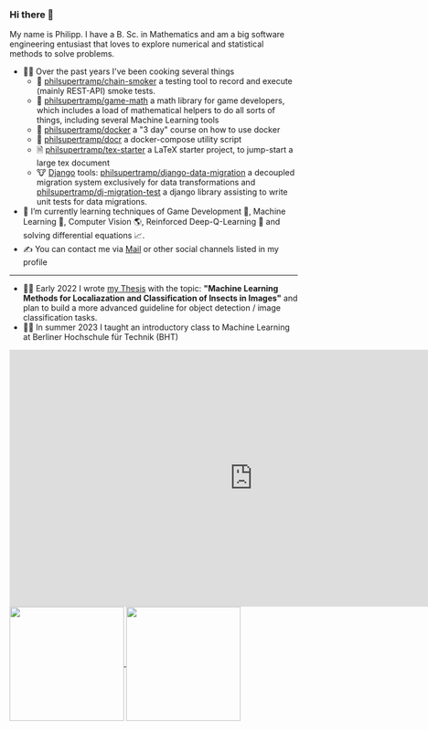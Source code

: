 ### Hi there 👋
My name is Philipp.
I have a B. Sc. in Mathematics and am a big software engineering entusiast that loves to explore numerical and statistical methods to solve problems.

- 🧙‍♂️ Over the past years I've been cooking several things
  - 🤖 [philsupertramp/chain-smoker](https://github.com/philsupertramp/chain-smoker) a testing tool to record and execute (mainly REST-API) smoke tests.
  - 🔭 [philsupertramp/game-math](https://github.com/philsupertramp/game-math) a math library for game developers, which includes a load of mathematical helpers to do all sorts of things, including several Machine Learning tools
  - 🐋 [philsupertramp/docker](https://github.com/philsupertramp/docker) a "3 day" course on how to use docker
  - 🐋 [philsupertramp/docr](https://github.com/philsupertramp/docr) a docker-compose utility script
  - 🗎 [philsupertramp/tex-starter](https://github.com/philsupertramp/tex-starter) a LaTeX starter project, to jump-start a large tex document
  - 🐮 [Django](https://www.djangoproject.com/) tools: [philsupertramp/django-data-migration](https://github.com/philsupertramp/django-data-migration) a decoupled migration system exclusively for data transformations and [philsupertramp/dj-migration-test](https://github.com/philsupertramp/dj-migration-test) a django library assisting to write unit tests for data migrations.
- 🌱 I’m currently learning techniques of Game Development 👾, Machine Learning 🤖, Computer Vision 🌎, Reinforced Deep-Q-Learning 🐤 and solving differential equations 📈.
- ✍️ You can contact me via [Mail](mailto:philipp@godesteem.de) or other social channels listed in my profile

----

- 👨‍🏫 Early 2022 I wrote [my Thesis](https://github.com/philsupertramp/inet) with the topic: **"Machine Learning Methods for Localiazation and Classification of Insects in Images"** and plan to build a more advanced guideline for object detection / image classification tasks.
- 🧑‍🏫 In summer 2023 I taught an introductory class to Machine Learning at Berliner Hochschule für Technik (BHT)

<div>
<iframe
	src="https://philipp-zettl-my-heatmap.static.hf.space/index.html"
	frameborder="0"
	width="850"
	height="450"
></iframe>
</div>

<a href="https://github.com/philsupertramp">
  <img height=200 align="center" src="https://github-readme-stats.vercel.app/api?username=philsupertramp&show_icons=true&bg_color=00000000" />
</a>
<a href="https://github.com/philsupertramp">
  <img height=200 align="center" src="https://github-readme-stats.vercel.app/api/top-langs?username=philsupertramp&theme=blue-green&layout=compact&hide=html,css,javascript&langs_count=8&card_width=320" />
</a>
